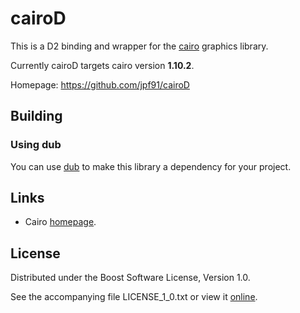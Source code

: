 # cairoD

This is a D2 binding and wrapper for the [cairo](http://cairographics.org) graphics library.

Currently cairoD targets cairo version **1.10.2**.

Homepage: https://github.com/jpf91/cairoD

## Building

### Using dub

You can use [dub] to make this library a dependency for your project.

[dub]: http://code.dlang.org/about

## Links

- Cairo [homepage](http://cairographics.org).

## License

Distributed under the Boost Software License, Version 1.0.

See the accompanying file LICENSE_1_0.txt or view it [online][BoostLicense].

[BoostLicense]: http://www.boost.org/LICENSE_1_0.txt

